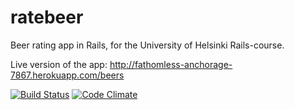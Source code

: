 # ratebeer
Beer rating app in Rails, for the University of Helsinki Rails-course.

Live version of the app: http://fathomless-anchorage-7867.herokuapp.com/beers

[![Build Status](https://travis-ci.org/narck/ratebeerpublic.png)](https://travis-ci.org/narck/ratebeer)
[![Code Climate](https://codeclimate.com/github/narck/ratebeer.png)](https://codeclimate.com/github/narck/ratebeer)
